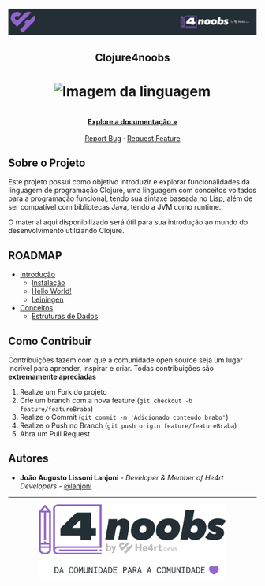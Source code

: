 <!-- Logo 4noobs -->

<p align="center">
  <a href="https://github.com/he4rt/4noobs" target="_blank">
    <img src="./.github/header_4noobs.svg">
  </a>
</p>

<!-- Title -->

<p align="center">
  <h2 align="center">Clojure4noobs</h2>

  <h1 align="center"><img src="https://cdn.jsdelivr.net/gh/devicons/devicon/icons/clojure/clojure-original.svg" alt="Imagem da linguagem" width="120"></h1>

  <p align="center">
    <br />
    <a href="https://clojure.org/guides/getting_started"><strong>Explore a documentação »</strong></a>
    <br />
    <br />
    <a href="https://github.com/lanjoni/clojure4noobs/issues">Report Bug</a>
    ·
    <a href="https://github.com/lanjoni/clojure4noobs/issues">Request Feature</a>
  </p>
</p>
    
 <!-- ABOUT THE PROJECT -->

## Sobre o Projeto
Este projeto possui como objetivo introduzir e explorar funcionalidades da linguagem de programação Clojure, uma linguagem com conceitos voltados para a programação funcional, tendo sua sintaxe baseada no Lisp, além de ser compatível com bibliotecas Java, tendo a JVM como runtime.

O material aqui disponibilizado será útil para sua introdução ao mundo do desenvolvimento utilizando Clojure.

<!-- ROADMAP OF PROJECT -->

## ROADMAP

- [Introdução](https://github.com/lanjoni/clojure4noobs/tree/main/content/intro)
  - [Instalação](https://github.com/lanjoni/clojure4noobs/tree/main/content/intro/instalacao.md)
  - [Hello World!](https://github.com/lanjoni/clojure4noobs/tree/main/content/intro/helloworld.md)
  - [Leiningen](https://github.com/lanjoni/clojure4noobs/tree/main/content/intro/leiningen.md)
- [Conceitos](https://github.com/lanjoni/clojure4noobs/tree/main/content/conceitos)
  - [Estruturas de Dados](https://github.com/lanjoni/clojure4noobs/tree/main/content/conceitos/estruturas.md)
 
<!-- CONTRIBUTING -->

## Como Contribuir

Contribuições fazem com que a comunidade open source seja um lugar incrível para aprender, inspirar e criar. Todas contribuições
são **extremamente apreciadas**

1. Realize um Fork do projeto
2. Crie um branch com a nova feature (`git checkout -b feature/featureBraba`)
3. Realize o Commit (`git commit -m 'Adicionado conteudo brabo'`)
4. Realize o Push no Branch (`git push origin feature/featureBraba`)
5. Abra um Pull Request

## Autores

- **João Augusto Lissoni Lanjoni** - _Developer & Member of He4rt Developers_ - [@lanjoni](https://twitter.com/gutolanjoni)

---

<p align="center">
  <a href="https://github.com/he4rt/4noobs" target="_blank">
    <img src="./.github/footer_4noobs.svg" width="380">
  </a>
</p>
